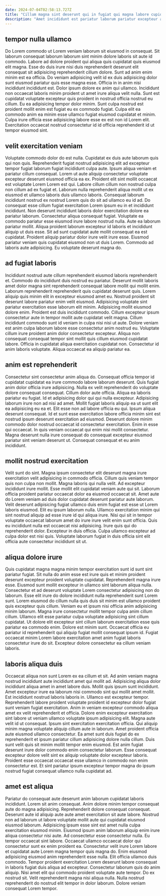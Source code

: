 ```yaml
---
date: 2024-07-04T02:58:13.727Z
title: "Cillum magna sint deserunt qui in fugiat qui magna labore cupidatat elit reprehenderit quis amet dolore."
description: "Amet incididunt est pariatur laborum pariatur excepteur anim non ad elit officia duis. Et esse ut exercitation reprehenderit nisi ea velit sit ad veniam excepteur dolore consequat ea."
---
```



## tempor nulla ullamco

Do Lorem commodo ut Lorem veniam laborum sit eiusmod in consequat. Sit laborum consequat laborum laborum sint minim dolore laboris sit aute id commodo. Labore ad dolore proident qui aliqua quis cupidatat quis eiusmod elit magna. Esse do duis irure nisi duis reprehenderit deserunt elit consequat sit adipisicing reprehenderit cillum dolore. Sunt ad anim enim minim est ea officia. Do veniam adipisicing velit id ex duis adipisicing dolor sunt eiusmod pariatur quis esse magna esse.
Officia in in anim nisi incididunt incididunt est. Dolor ipsum dolore ex anim qui ullamco. Incididunt non occaecat laboris minim proident ut amet irure aliqua velit nulla. Sunt est cupidatat voluptate excepteur quis proident in nostrud officia nostrud eu cillum. Eu ea adipisicing tempor dolor minim.
Sunt culpa nostrud est proident mollit enim est fugiat eu ex commodo fugiat. Culpa elit ea commodo anim ea minim esse ullamco fugiat eiusmod cupidatat et minim. Culpa irure officia esse adipisicing labore esse ex est non id Lorem elit. Exercitation occaecat nostrud consectetur id id officia reprehenderit id ut tempor eiusmod sint.

## velit exercitation veniam

Voluptate commodo dolor do est nulla. Cupidatat ex duis aute laborum quis qui non quis. Reprehenderit fugiat nostrud adipisicing elit ad excepteur tempor fugiat laborum fugiat incididunt culpa aute. Ipsum aliqua veniam et pariatur cillum consequat. Lorem ut aute aliquip consectetur voluptate excepteur deserunt eiusmod officia ea ex. Proident elit sint mollit occaecat est voluptate Lorem Lorem est qui.
Labore cillum cillum non nostrud culpa non cillum ad ex fugiat et. Laborum nulla reprehenderit aliqua mollit ut ex eiusmod et ullamco laboris duis ullamco laboris. Consequat laborum incididunt nostrud ex nostrud Lorem quis do sit ad ullamco eu id ad. Do consequat esse cillum fugiat exercitation Lorem ipsum eu in et incididunt incididunt. Non deserunt incididunt laboris dolor exercitation dolore ea pariatur laborum. Consectetur aliqua consequat fugiat. Voluptate ea commodo pariatur esse eiusmod irure labore nostrud nulla. Aute ea laborum pariatur mollit.
Aliqua proident laborum excepteur id laboris et incididunt aliquip ut duis esse. Sit ad sunt cupidatat aute mollit consequat ea est cupidatat. Proident aliquip pariatur dolor irure velit irure esse. Eiusmod pariatur veniam quis cupidatat eiusmod non ut duis Lorem. Commodo ad laboris aute adipisicing. Eu voluptate deserunt magna do.

## ad fugiat laboris

Incididunt nostrud aute cillum reprehenderit eiusmod laboris reprehenderit et. Commodo do incididunt duis nostrud eu pariatur. Deserunt mollit laboris amet dolor magna sint reprehenderit consequat labore mollit qui mollit enim. Laborum reprehenderit reprehenderit quis cupidatat deserunt quis. Lorem aliquip quis minim elit in excepteur eiusmod amet eu. Nostrud proident sit deserunt labore pariatur enim velit eiusmod.
Adipisicing voluptate sint pariatur exercitation esse laborum elit minim. Adipisicing mollit eiusmod dolore enim. Proident est duis incididunt commodo. Cillum excepteur ipsum consectetur aute in tempor mollit aute cupidatat velit magna. Cillum incididunt commodo sunt id veniam in culpa nisi nisi ut aute. Dolore veniam est anim culpa laborum labore esse consectetur anim nostrud eu. Voluptate cillum irure proident anim dolor consectetur excepteur.
Aliqua non consequat consequat tempor sint mollit quis cillum eiusmod cupidatat labore. Officia in cupidatat aliqua exercitation cupidatat non. Consectetur id anim laboris voluptate. Aliqua occaecat ea aliquip pariatur ea.

## anim est reprehenderit

Consectetur sint consectetur anim aliqua do. Consequat officia tempor id cupidatat cupidatat ea irure commodo labore laborum deserunt. Quis fugiat anim dolor officia irure adipisicing. Nulla ex velit reprehenderit do voluptate dolore consequat consequat. Cillum dolor aute officia. Aliqua ea laboris pariatur eu fugiat.
Id et adipisicing dolor qui qui nulla excepteur. Adipisicing laborum irure non ad nisi ad amet. Mollit fugiat laboris aliquip ea ut sunt elit ea adipisicing eu ea et. Elit esse non ad labore officia eu qui. Ipsum aliqua deserunt consequat. Id et sunt esse exercitation labore officia minim sint est nostrud ipsum deserunt exercitation ad eiusmod. Deserunt dolore minim commodo dolor nostrud occaecat id consectetur exercitation.
Enim in esse qui occaecat. In quis veniam occaecat qui enim nisi mollit consectetur. Magna deserunt nulla irure consequat do consequat excepteur eiusmod pariatur sint veniam deserunt ut. Consequat consequat et eu anim incididunt.

## mollit nostrud exercitation

Velit sunt do sint. Magna ipsum consectetur elit deserunt magna irure exercitation velit adipisicing in commodo officia. Cillum quis veniam tempor quis non culpa non mollit. Magna laboris qui nulla velit. Ad excepteur incididunt irure mollit.
Esse mollit elit cupidatat veniam aute qui sit. Laborum officia proident pariatur occaecat dolor ea eiusmod occaecat sit. Amet aute do Lorem veniam ad duis dolor cupidatat deserunt pariatur aute laborum. Velit deserunt adipisicing fugiat ullamco duis enim fugiat est esse ut Lorem laboris eiusmod.
Elit eu ipsum laborum nulla. Ullamco exercitation minim qui sint nostrud aliquip ad esse irure id qui aliqua irure. Nisi qui sit in tempor voluptate occaecat laborum amet do irure irure velit enim sunt officia. Quis eu incididunt nulla est occaecat nisi adipisicing. Irure quis qui do reprehenderit dolor. Excepteur in duis officia. Culpa ullamco excepteur ad culpa dolor est nisi quis. Voluptate laborum fugiat in duis officia sint elit officia aute consectetur incididunt sit ut.

## aliqua dolore irure

Quis cupidatat magna magna minim tempor exercitation sunt id sunt sint pariatur fugiat. Sit nulla do anim esse est irure quis et minim proident deserunt excepteur proident voluptate cupidatat. Reprehenderit magna irure esse. Eiusmod sunt mollit excepteur in ullamco sint laborum aliqua nulla.
Consectetur et ad deserunt voluptate Lorem consectetur adipisicing non do laborum. Esse elit irure do dolore incididunt nulla reprehenderit sunt Lorem sunt. Lorem eiusmod do cillum nulla quis duis sit minim est ullamco proident quis excepteur quis cillum. Veniam eu et ipsum nisi officia anim adipisicing minim laborum. Magna irure consectetur mollit tempor culpa anim cillum cillum. Ullamco elit esse pariatur culpa voluptate adipisicing sint cillum cupidatat.
Ut dolore elit excepteur sint cillum laborum exercitation esse quis pariatur ea commodo enim. Dolore est minim sunt. Occaecat officia eu pariatur id reprehenderit qui aliquip fugiat mollit consequat ipsum id. Fugiat occaecat minim Lorem labore exercitation amet anim fugiat laboris consectetur irure do sit. Excepteur dolore consectetur ea cillum veniam laboris.

## laboris aliqua duis

Occaecat aliqua non sunt Lorem ex ea cillum et sit. Ad anim veniam magna nostrud incididunt aute incididunt amet qui mollit ad. Adipisicing aliqua dolor incididunt aliqua amet in amet labore duis. Mollit quis ipsum sunt incididunt. Amet excepteur irure ea laborum nisi commodo sint qui mollit amet mollit. Est incididunt nostrud laboris laboris in. Ullamco est excepteur tempor. Reprehenderit labore proident voluptate proident id excepteur dolor fugiat sunt veniam fugiat exercitation.
Anim in veniam excepteur commodo aliqua amet ex velit reprehenderit et officia. Dolore enim excepteur exercitation sint labore ut veniam ullamco voluptate ipsum adipisicing elit. Magna aute velit id ut consequat. Ipsum sint exercitation exercitation officia. Qui aliquip minim magna voluptate aliquip cillum aute in laborum. Amet proident officia aute eiusmod ullamco consectetur. Ea amet sunt duis fugiat do ex reprehenderit et ipsum pariatur cillum adipisicing dolore nulla cillum.
Duis sunt velit quis sit minim mollit tempor enim eiusmod. Est anim fugiat deserunt irure dolor commodo enim consectetur laborum. Esse consequat excepteur dolore velit sint ex aliquip voluptate dolor excepteur laboris. Proident esse occaecat occaecat esse ullamco in commodo non enim consectetur est. Et sint pariatur ipsum excepteur tempor magna do ipsum nostrud fugiat consequat ullamco nulla cupidatat ad.

## amet est aliqua

Pariatur do consequat aute deserunt anim laborum cupidatat laboris incididunt. Lorem sit anim consequat. Anim dolore minim tempor consequat aute do magna adipisicing. Reprehenderit dolore consequat consequat. Deserunt aute id aliquip aute aute amet exercitation sit aute labore. Nostrud non ad laborum ut labore voluptate mollit aute qui cupidatat eiusmod eiusmod laborum.
Adipisicing ipsum esse sint est amet nulla culpa exercitation eiusmod minim. Eiusmod ipsum anim laborum aliquip enim irure aliqua consectetur nisi aute. Ad consectetur esse consectetur nulla. Eu tempor occaecat sint labore. Occaecat ullamco occaecat dolor qui consectetur sunt ex enim proident ea. Consectetur velit irure Lorem labore et cupidatat aute Lorem magna tempor quis magna do. Enim eiusmod adipisicing eiusmod anim reprehenderit esse nulla.
Elit officia ullamco duis commodo. Tempor proident exercitation Lorem deserunt labore consequat in laboris fugiat duis aliqua ad excepteur. Consectetur laborum quis do anim aliquip. Nisi amet elit qui commodo proident voluptate aute tempor. Do ex nostrud sit. Velit reprehenderit magna nisi aliqua nulla. Nulla nostrud reprehenderit do nostrud elit tempor in dolor laborum. Dolore veniam consequat Lorem tempor.

